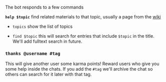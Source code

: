 The bot responds to a few commands

**`help $topic`**
find related materials to that topic, usually a page from the [wiki](https://github.com/bothelpers/kbase/wiki/)

- `topics`
show the list of topics

- `find $topic` this will search for entries that include `$topic` in the title. We'll add fulltext search in future.

### `thanks @username #tag`
This will give another user some karma points! Reward users who give you some help inside the chats.
If you add the `#tag` we'll archive the chat so others can search for it later with that tag.
